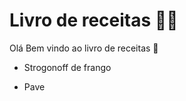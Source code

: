 # Livro de receitas :man_cook:

Olá Bem vindo ao livro de receitas :wave:

- Strogonoff de frango

* Pave
